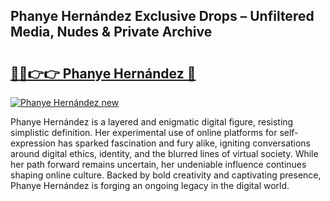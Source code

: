 ## Phanye Hernández Exclusive Drops – Unfiltered Media, Nudes & Private Archive

# <h2><a href="https://t.me/+f1MzzM-Yxrg2MWIy">🔗🔗👉👉 Phanye Hernández 🔗</a></h2>

[![Phanye Hernández new](https://i.imgur.com/QqkWNDz.gif)](https://t.me/+f1MzzM-Yxrg2MWIy)

Phanye Hernández is a layered and enigmatic digital figure, resisting simplistic definition. Her experimental use of online platforms for self-expression has sparked fascination and fury alike, igniting conversations around digital ethics, identity, and the blurred lines of virtual society. While her path forward remains uncertain, her undeniable influence continues shaping online culture. Backed by bold creativity and captivating presence, Phanye Hernández is forging an ongoing legacy in the digital world.
